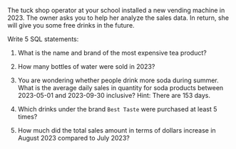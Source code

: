 The tuck shop operator at your school installed a new vending machine in 2023. The owner asks you to help her analyze the sales data. In return, she will give you some free drinks in the future.

Write 5 SQL statements:

1. What is the name and brand of the most expensive tea product?

2. How many bottles of water were sold in 2023?

3. You are wondering whether people drink more soda during summer. What is the average daily sales in quantity for soda products between 2023-05-01 and 2023-09-30 inclusive? Hint: There are 153 days.

4. Which drinks under the brand `Best Taste` were purchased at least 5 times?

5. How much did the total sales amount in terms of dollars increase in August 2023 compared to July 2023?
